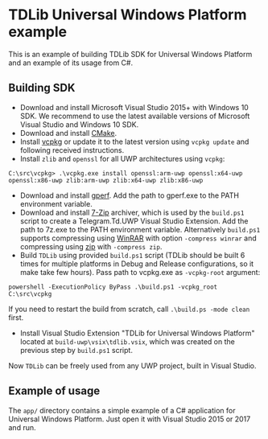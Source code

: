 # TDLib Universal Windows Platform example

This is an example of building TDLib SDK for Universal Windows Platform and an example of its usage from C#.

## Building SDK

* Download and install Microsoft Visual Studio 2015+ with Windows 10 SDK. We recommend to use the latest available versions of Microsoft Visual Studio and Windows 10 SDK.
* Download and install [CMake](https://cmake.org/download/).
* Install [vcpkg](https://github.com/Microsoft/vcpkg#quick-start) or update it to the latest version using `vcpkg update` and following received instructions.
* Install `zlib` and `openssl` for all UWP architectures using `vcpkg`:
```
C:\src\vcpkg> .\vcpkg.exe install openssl:arm-uwp openssl:x64-uwp openssl:x86-uwp zlib:arm-uwp zlib:x64-uwp zlib:x86-uwp
```
* Download and install [gperf](https://sourceforge.net/projects/gnuwin32/files/gperf/3.0.1/). Add the path to gperf.exe to the PATH environment variable.
* Download and install [7-Zip](http://www.7-zip.org/download.html) archiver, which is used by the `build.ps1` script to create a Telegram.Td.UWP Visual Studio Extension. Add the path to 7z.exe to the PATH environment variable.
  Alternatively `build.ps1` supports compressing using [WinRAR](https://en.wikipedia.org/wiki/WinRAR) with option `-compress winrar` and compressing using [zip](http://gnuwin32.sourceforge.net/packages/zip.htm) with `-compress zip`.
* Build `TDLib` using provided `build.ps1` script (TDLib should be built 6 times for multiple platforms in Debug and Release configurations, so it make take few hours). Pass path to vcpkg.exe as `-vcpkg-root` argument:
```
powershell -ExecutionPolicy ByPass .\build.ps1 -vcpkg_root C:\src\vcpkg
```
If you need to restart the build from scratch, call `.\build.ps -mode clean` first.
* Install Visual Studio Extension "TDLib for Universal Windows Platform" located at `build-uwp\vsix\tdlib.vsix`, which was created on the previous step by `build.ps1` script.

Now `TDLib` can be freely used from any UWP project, built in Visual Studio.

## Example of usage
The `app/` directory contains a simple example of a C# application for Universal Windows Platform. Just open it with Visual Studio 2015 or 2017 and run.

